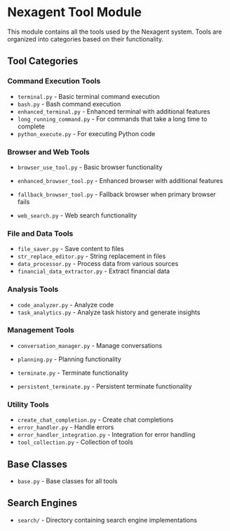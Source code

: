 # Nexagent Tool Module

This module contains all the tools used by the Nexagent system. Tools are organized into categories based on their functionality.

## Tool Categories

### Command Execution Tools
- `terminal.py` - Basic terminal command execution
- `bash.py` - Bash command execution
- `enhanced_terminal.py` - Enhanced terminal with additional features
- `long_running_command.py` - For commands that take a long time to complete
- `python_execute.py` - For executing Python code

### Browser and Web Tools
- `browser_use_tool.py` - Basic browser functionality
- `enhanced_browser_tool.py` - Enhanced browser with additional features
- `fallback_browser_tool.py` - Fallback browser when primary browser fails

- `web_search.py` - Web search functionality

### File and Data Tools
- `file_saver.py` - Save content to files
- `str_replace_editor.py` - String replacement in files
- `data_processor.py` - Process data from various sources
- `financial_data_extractor.py` - Extract financial data

### Analysis Tools
- `code_analyzer.py` - Analyze code
- `task_analytics.py` - Analyze task history and generate insights

### Management Tools
- `conversation_manager.py` - Manage conversations

- `planning.py` - Planning functionality
- `terminate.py` - Terminate functionality
- `persistent_terminate.py` - Persistent terminate functionality

### Utility Tools
- `create_chat_completion.py` - Create chat completions
- `error_handler.py` - Handle errors
- `error_handler_integration.py` - Integration for error handling
- `tool_collection.py` - Collection of tools

## Base Classes
- `base.py` - Base classes for all tools

## Search Engines
- `search/` - Directory containing search engine implementations